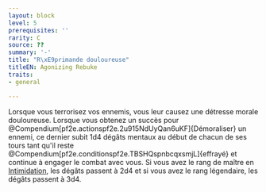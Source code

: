 ```yaml
---
layout: block
level: 5
prerequisites: ''
rarity: C
source: ??
summary: '-'
title: "R\xE9primande douloureuse"
titleEN: Agonizing Rebuke
traits:
- general

---
```


<p><span id="ctl00_MainContent_DetailedOutput">Lorsque vous terrorisez vos ennemis, vous leur causez une détresse morale douloureuse. Lorsque vous obtenez un succès pour @Compendium[pf2e.actionspf2e.2u915NdUyQan6uKF]{Démoraliser} un ennemi, ce dernier subit 1d4 dégâts mentaux au début de chacun de ses tours tant qu'il reste @Compendium[pf2e.conditionspf2e.TBSHQspnbcqxsmjL]{effrayé} et continue à engager le combat avec vous. Si vous avez le rang de maître en <a href="https://2e.aonprd.com/Skills.aspx?ID=7">Intimidation</a>, les dégâts passent à 2d4 et si vous avez le rang légendaire, les dégâts passent à 3d4.&nbsp;</span></p>